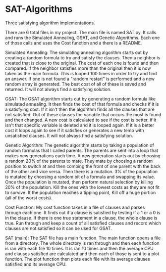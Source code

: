 # SAT-Algorithms
Three satisfying algorithm implementations. 

There are 6 total files in my project. The main file is named SAT.py. It calls and runs the Simulated Annealing,
GSAT, and Genetic Algorithms. Each one of those calls and uses the Cost function and a there is a README.

Simulated Annealing: The simulating annealing algorithm starts out by creating a random formula to try and satisfy
                     the clauses. Then a neighbor is created that is close to the original. The cost of each one
                     is found and then compared. If the neighbor satisfies more than the original then it is now
                     taken as the main formula. This is looped 100 times in order to try and find an answer. If
                     one is not found a "random restart" is performed and a new random array is generated. The best
                     cost of all of these is saved and returned. It will not always find a satisfying solution.

GSAT: The GSAT algorithm starts out by generating a random formula like simulated annealing. It then finds the
      cost of that formula and checks if it is a satisfying cost. If it isn't then the algorithm finds all the
      clauses that are not satisfied. Out of these clauses the variable that occurs the most is found and then
      changed. A new cost is calculated to see if the cost is better, if it isn't that specific variable is deleted
      and it is looped again. If it is a better cost it loops again to see if it satisfies or generates a new
      temp with unsatisfied clauses. It will not always find a satisfying solution.

Genetic Algorithm: The genetic algorithm starts by taking a population of random formulas that I called parents.
                   The parents are sent into a loop that makes new generations each time. A new generation
                   starts out by choosing a random 20% of the parents to mate. They mate by choosing a random
                   position to switch at and then combing the front of one parent with the back of the other and
                   vice versa. Then there is a mutation. 3% of the population is mutated by choosing a random bit
                   of a formula and swapping its value. Once the population is mutated, then perform natural
                   selection by killing 20% of the population. Kill the ones with the lowest costs as they are not
                   fit to survive. If the population reaches a tipping point, Kill off a huge portion (all of the
                   worst costs).

Cost Function: My cost function takes in a file of clauses and parses through each one. It finds out if a clause is
               satisfied by testing if a 1 or a 0 is in the clause. If there is one true statement in a clause, the
               whole clause is true. Run through and keep a count of all satisfied clauses and record which clauses
               are not satisfied so it can be used for GSAT.

SAT (main): The SAT file has a main function. The main function opens a file from a directory. The whole directory
            is ran through and then each function is ran with each file 10 times. It is ran 10 times and then the
            average CPU and clauses satisfied are calculated and then each of those is sent to a plot function. The
            plot function then plots each file with its average clauses satisfied and its average CPU.
            
